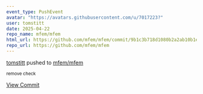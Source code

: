 ```yaml
---
event_type: PushEvent
avatar: "https://avatars.githubusercontent.com/u/7017223?"
user: tomstitt
date: 2025-04-22
repo_name: mfem/mfem
html_url: https://github.com/mfem/mfem/commit/9b1c3b718d1080b2a2ab10b1e0425bd9d2d497e9
repo_url: https://github.com/mfem/mfem
---
```


<a href='https://github.com/tomstitt' target='_blank'>tomstitt</a> pushed to <a href='https://github.com/mfem/mfem' target='_blank'>mfem/mfem</a>

<small>remove check</small>

<a href='https://github.com/mfem/mfem/commit/9b1c3b718d1080b2a2ab10b1e0425bd9d2d497e9' target='_blank'>View Commit</a>